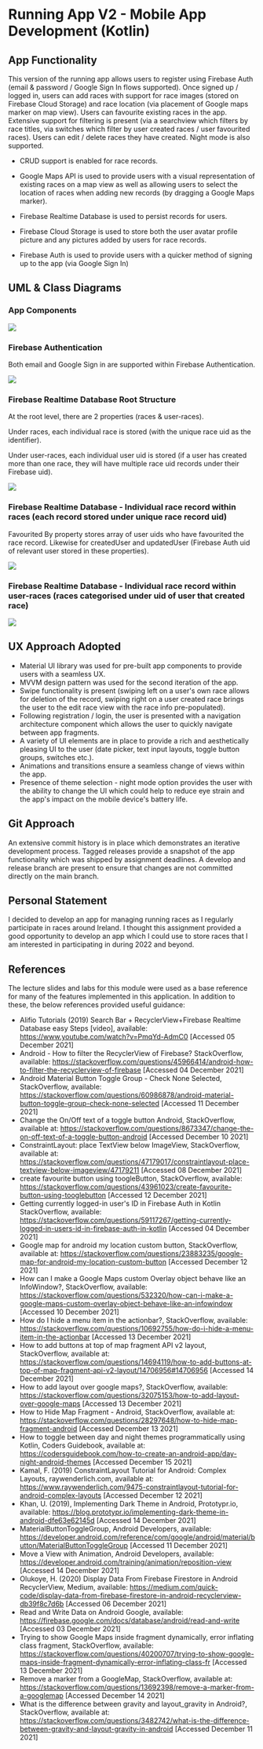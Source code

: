 # Running App V2 - Mobile App Development (Kotlin)

## App Functionality

This version of the running app allows users to register using Firebase Auth (email & password / Google Sign In flows supported). Once signed up / logged in, users can add races with support for race images (stored on Firebase Cloud Storage) and race location (via placement of Google maps marker on map view). Users can favourite existing races in the app. Extensive support for filtering is present (via a searchview which filters by race titles, via switches which filter by user created races / user favourited races). Users can edit / delete races they have created. Night mode is also supported.

- CRUD support is enabled for race records.

- Google Maps API is used to provide users with a visual representation of existing races on a map view as well as allowing users to select the location of races when adding new records (by dragging a Google Maps marker).

- Firebase Realtime Database is used to persist records for users. 

- Firebase Cloud Storage is used to store both the user avatar profile picture and any pictures added by users for race records.

- Firebase Auth is used to provide users with a quicker method of signing up to the app (via Google Sign In)

## UML & Class Diagrams

### App Components

![](https://github.com/JohnDennehy101/Running-App-V2/blob/readme/app/readme/diagram.png?raw=true=250x250)

### Firebase Authentication

Both email and Google Sign in are supported within Firebase Authentication.

![](https://github.com/JohnDennehy101/Running-App-V2/blob/readme/app/readme/firebase_auth.png?raw=true=250x250)

### Firebase Realtime Database Root Structure

At the root level, there are 2 properties (races & user-races).

Under races, each individual race is stored (with the unique race uid as the identifier).

Under user-races, each individual user uid is stored (if a user has created more than one race, they will have multiple race uid records under their Firebase uid).

![](https://github.com/JohnDennehy101/Running-App-V2/blob/readme/app/readme/firebase_root_schema.png?raw=true=250x250)

### Firebase Realtime Database - Individual race record within races (each record stored under unique race record uid)

Favourited By property stores array of user uids who have favourited the race record. Likewise for createdUser and updatedUser (Firebase Auth uid of relevant user stored in these properties).

![](https://github.com/JohnDennehy101/Running-App-V2/blob/readme/app/readme/races_schema.png?raw=true=250x250)

### Firebase Realtime Database - Individual race record within user-races (races categorised under uid of user that created race)

![](https://github.com/JohnDennehy101/Running-App-V2/blob/readme/app/readme/user_races_schema.png?raw=true=250x250)

## UX Approach Adopted

- Material UI library was used for pre-built app components to provide users with a seamless UX.
- MVVM design pattern was used for the second iteration of the app.
- Swipe functionality is present (swiping left on a user's own race allows for deletion of the record, swiping right on a user created race brings the user to the edit race view with the race info pre-populated).
- Following registration / login, the user is presented with a navigation architecture component which allows the user to quickly navigate between app fragments.
- A variety of UI elements are in place to provide a rich and aesthetically pleasing UI to the user (date picker, text input layouts, toggle button groups, switches etc.).
- Animations and transitions ensure a seamless change of views within the app.
- Presence of theme selection - night mode option provides the user with the ability to change the UI which could help to reduce eye strain and the app's impact on the mobile device's battery life.


## Git Approach

An extensive commit history is in place which demonstrates an iterative development process. Tagged releases provide a snapshot of the app functionality which was shipped by assignment deadlines. A develop and release branch are present to ensure that changes are not committed directly on the main branch.

## Personal Statement

I decided to develop an app for managing running races as I regularly participate in races around Ireland. I thought this assignment provided a good opportunity to develop an app which I could use to store races that I am interested in participating in during 2022 and beyond.

## References

The lecture slides and labs for this module were used as a base reference for many of the features implemented in this application. In addition to these, the below references provided useful guidance:

- Alifio Tutorials (2019) Search Bar + RecyclerView+Firebase Realtime Database easy Steps [video], available: https://www.youtube.com/watch?v=PmqYd-AdmC0 [Accessed 05 December 2021]
- Android - How to filter the RecyclerView of Firebase? StackOverflow, available: https://stackoverflow.com/questions/45966414/android-how-to-filter-the-recyclerview-of-firebase [Accessed 04 December 2021]
- Android Material Button Toggle Group - Check None Selected, StackOverflow, available: https://stackoverflow.com/questions/60986878/android-material-button-toggle-group-check-none-selected [Accessed 11 December 2021]
- Change the On/Off text of a toggle button Android, StackOverflow, available at: https://stackoverflow.com/questions/8673347/change-the-on-off-text-of-a-toggle-button-android [Accessed December 10 2021]
- ConstraintLayout: place TextView below ImageView, StackOverflow, available at: https://stackoverflow.com/questions/47179017/constraintlayout-place-textview-below-imageview/47179211 [Accessed 08 December 2021]
- create favourite button using toogleButton, StackOverflow, available: https://stackoverflow.com/questions/43961023/create-favourite-button-using-tooglebutton [Accessed 12 December 2021]
- Getting currently logged-in user's ID in Firebase Auth in Kotlin StackOverflow, available: https://stackoverflow.com/questions/59117267/getting-currently-logged-in-users-id-in-firebase-auth-in-kotlin [Accessed 04 December 2021]
- Google map for android my location custom button, StackOverflow, available at: https://stackoverflow.com/questions/23883235/google-map-for-android-my-location-custom-button [Accessed December 12 2021]
- How can I make a Google Maps custom Overlay object behave like an InfoWindow?, StackOverflow, available: https://stackoverflow.com/questions/532320/how-can-i-make-a-google-maps-custom-overlay-object-behave-like-an-infowindow [Accessed 10 December 2021]
- How do I hide a menu item in the actionbar?, StackOverflow, available: https://stackoverflow.com/questions/10692755/how-do-i-hide-a-menu-item-in-the-actionbar [Accessed 13 December 2021]
- How to add buttons at top of map fragment API v2 layout, StackOverflow, available at: https://stackoverflow.com/questions/14694119/how-to-add-buttons-at-top-of-map-fragment-api-v2-layout/14706956#14706956 [Accessed 14 December 2021]
- How to add layout over google maps?, StackOverflow, available: https://stackoverflow.com/questions/32075153/how-to-add-layout-over-google-maps [Accessed 13 December 2021]
- How to Hide Map Fragment - Android, StackOverflow, available at: https://stackoverflow.com/questions/28297648/how-to-hide-map-fragment-android [Accessed December 13 2021]
- How to toggle between day and night themes programmatically using Kotlin, Coders Guidebook, available at: https://codersguidebook.com/how-to-create-an-android-app/day-night-android-themes [Accessed December 15 2021]
- Kamal, F. (2019) ConstraintLayout Tutorial for Android: Complex Layouts, raywenderlich.com, available at: https://www.raywenderlich.com/9475-constraintlayout-tutorial-for-android-complex-layouts [Accessed December 12 2021]
- Khan, U. (2019), Implementing Dark Theme in Android, Prototypr.io, available: https://blog.prototypr.io/implementing-dark-theme-in-android-dfe63e62145d [Accessed 14 December 2021]
- MaterialButtonToggleGroup, Android Developers, available: https://developer.android.com/reference/com/google/android/material/button/MaterialButtonToggleGroup [Accessed 11 December 2021]
- Move a View with Animation, Android Developers, available: https://developer.android.com/training/animation/reposition-view [Accessed 14 December 2021]
- Olukoye, H. (2020) Display Data From Firebase Firestore in Android RecyclerView, Medium, available: https://medium.com/quick-code/display-data-from-firebase-firestore-in-android-recyclerview-db39f8c7d6b [Accessed 06 December 2021]
- Read and Write Data on Android Google, available: https://firebase.google.com/docs/database/android/read-and-write [Accessed 03 December 2021]
- Trying to show Google Maps inside fragment dynamically, error inflating class fragment, StackOverflow, available: https://stackoverflow.com/questions/40200707/trying-to-show-google-maps-inside-fragment-dynamically-error-inflating-class-fr [Accessed 13 December 2021]
- Remove a marker from a GoogleMap, StackOverflow, available at: https://stackoverflow.com/questions/13692398/remove-a-marker-from-a-googlemap [Accessed December 14 2021]
- What is the difference between gravity and layout_gravity in Android?, StackOverflow, available at: https://stackoverflow.com/questions/3482742/what-is-the-difference-between-gravity-and-layout-gravity-in-android [Accessed December 11 2021]





